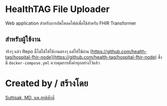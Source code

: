 # HealthTAG File Uploader
Web application สำหรับการอัพโหลดไฟล์เพื่อใช้สำหรับ FHIR Transformer

## สำหรับผู้ใช้งาน
จริงๆ แล้ว Repo นี้ไม่ได้ให้ใช้งานตรงๆ แต่ให้ใช้ผ่าน [https://github.com/health-tag/hospital-fhir-node](https://github.com/health-tag/hospital-fhir-node) ซึ่งมี `docker-compose.yml` ควบคุมการตั้งค่าทุกอย่างไว้แล้ว

# Created by / สร้างโดย
[Suttisak, MD. นพ.สุทธิศักดิ์](https://doctortons.com)

